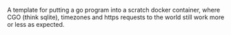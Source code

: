 A template for putting a go program into a scratch docker container, where
CGO (think sqlite), timezones and https requests to the world still work
more or less as expected.
